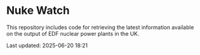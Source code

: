 # Nuke Watch

This repository includes code for retrieving the latest information available on the output of EDF nuclear power plants in the UK.

Last updated: 2025-06-20 18:21